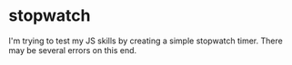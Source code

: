 # stopwatch
I'm trying to test my JS skills by creating a simple stopwatch timer.
There may be several errors on this end.
